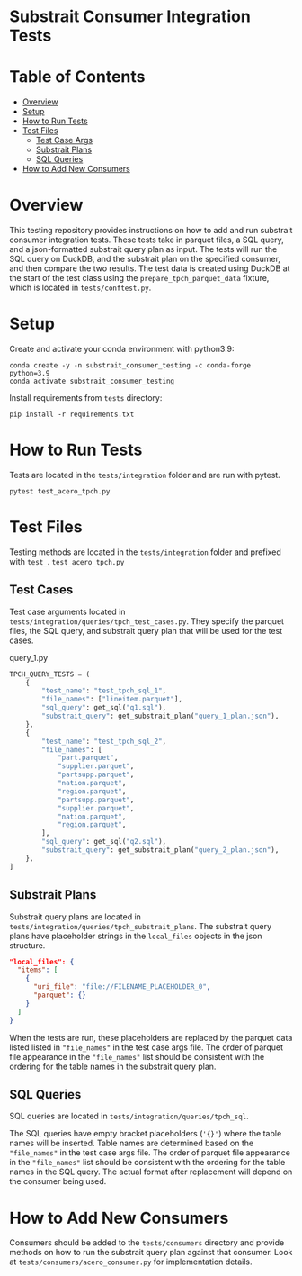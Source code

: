 Substrait Consumer Integration Tests
====================================

Table of Contents
=================
* [Overview](#Overview)
* [Setup](#Setup)
* [How to Run Tests](#How-to-Run-Tests)
* [Test Files](#Test-Files)
  * [Test Case Args](#Test-Case-Args)
  * [Substrait Plans](#Substrait-Plans)
  * [SQL Queries](#SQL-Queries)
* [How to Add New Consumers](#How-to-Add-New-Consumers)

# Overview
This testing repository provides instructions on how to add and run substrait consumer 
integration tests.  These tests take in parquet files, a SQL query, and a json-formatted substrait 
query plan as input.  The tests will run the SQL query on DuckDB, and the substrait plan on the 
specified consumer, and then compare the two results. The test data is created using DuckDB at the 
start of the test class using the `prepare_tpch_parquet_data` fixture, which is located in 
`tests/conftest.py`.

# Setup

Create and activate your conda environment with python3.9:
```commandline
conda create -y -n substrait_consumer_testing -c conda-forge python=3.9
conda activate substrait_consumer_testing
```

Install requirements from `tests` directory:
```commandline
pip install -r requirements.txt
```
# How to Run Tests
Tests are located in the `tests/integration` folder and are run with pytest.
```commandline
pytest test_acero_tpch.py
```

# Test Files
Testing methods are located in the `tests/integration` folder and prefixed with `test_`. 
`test_acero_tpch.py`


## Test Cases
Test case arguments located in `tests/integration/queries/tpch_test_cases.py`.  They specify 
the parquet files, the SQL query, and substrait query plan that will be used for the test cases.

query_1.py
```python
TPCH_QUERY_TESTS = (
    {
        "test_name": "test_tpch_sql_1",
        "file_names": ["lineitem.parquet"],
        "sql_query": get_sql("q1.sql"),
        "substrait_query": get_substrait_plan("query_1_plan.json"),
    },
    {
        "test_name": "test_tpch_sql_2",
        "file_names": [
            "part.parquet",
            "supplier.parquet",
            "partsupp.parquet",
            "nation.parquet",
            "region.parquet",
            "partsupp.parquet",
            "supplier.parquet",
            "nation.parquet",
            "region.parquet",
        ],
        "sql_query": get_sql("q2.sql"),
        "substrait_query": get_substrait_plan("query_2_plan.json"),
    },
]
```
## Substrait Plans
Substrait query plans are located in `tests/integration/queries/tpch_substrait_plans`.
The substrait query plans have placeholder strings in the `local_files` objects in the json 
structure.  
```json
"local_files": {
  "items": [
    {
      "uri_file": "file://FILENAME_PLACEHOLDER_0",
      "parquet": {}
    }
  ]
}
```


When the tests are run, these placeholders are replaced by the parquet data listed 
listed in `"file_names"` in the test case args file. The order of parquet file appearance in the 
`"file_names"` list should be consistent with the ordering for the table names in the substrait 
query plan.

## SQL Queries
SQL queries are located in `tests/integration/queries/tpch_sql`.

The SQL queries have empty bracket placeholders (`'{}'`) where the table names will be inserted. 
Table names are determined based on the `"file_names"` in the test case args file. The order of 
parquet file appearance in the `"file_names"` list should be consistent with the ordering for the 
table names in the SQL query. The actual format after replacement will depend on the consumer being 
used.
 

# How to Add New Consumers
Consumers should be added to the `tests/consumers` directory and provide 
methods on how to run the substrait query plan against that consumer.  Look at 
`tests/consumers/acero_consumer.py` for implementation details.
